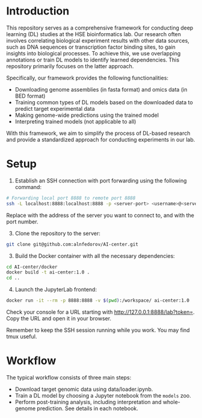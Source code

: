 # Introduction

This repository serves as a comprehensive framework for conducting deep learning (DL) studies at the HSE bioinformatics
lab. Our research often involves correlating biological experiment results with other data sources, such as DNA
sequences or transcription factor binding sites, to gain insights into biological processes. To achieve this, we use
overlapping annotations or train DL models to identify learned dependencies. This repository primarily focuses on the
latter approach.

Specifically, our framework provides the following functionalities:

* Downloading genome assemblies (in fasta format) and omics data (in BED format)
* Training common types of DL models based on the downloaded data to predict target experimental data 
* Making genome-wide predictions using the trained model
* Interpreting trained models (not applicable to all)

With this framework, we aim to simplify the process of DL-based research and provide a standardized approach for
conducting experiments in our lab.

# Setup

1. Establish an SSH connection with port forwarding using the following command:

```bash
# Forwarding local port 8888 to remote port 8888
ssh -L localhost:8888:localhost:8888 -p <server-port> <username>@<server-address>
```

Replace <server-address> with the address of the server you want to connect to, and <server-port> with the port number.

3. Clone the repository to the server:

```bash
git clone git@github.com:alnfedorov/AI-center.git
```

3. Build the Docker container with all the necessary dependencies:

```bash
cd AI-center/docker
docker build -t ai-center:1.0 .
cd ..
```

4. Launch the JupyterLab frontend:

```bash
docker run -it --rm -p 8888:8888 -v $(pwd):/workspace/ ai-center:1.0
```

Check your console for a URL starting with http://127.0.0.1:8888/lab?token=.
Copy the URL and open it in your browser.

Remember to keep the SSH session running while you work. You may find tmux useful.

# Workflow

The typical workflow consists of three main steps:
* Download target genomic data using data/loader.ipynb.
* Train a DL model by choosing a Jupyter notebook from the `models` zoo.
* Perform post-training analysis, including interpretation and whole-genome prediction. See details in each notebook.
